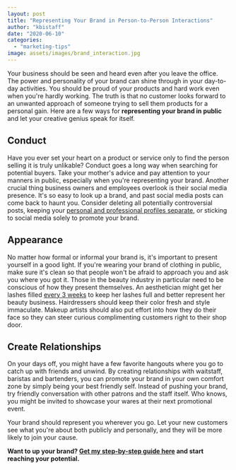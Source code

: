 ```yaml
---
layout: post
title: "Representing Your Brand in Person-to-Person Interactions"
author: "kbistaff"
date: "2020-06-10"
categories: 
  - "marketing-tips"
image: assets/images/brand_interaction.jpg
---
```


Your business should be seen and heard even after you leave the office. The power and personality of your brand can shine through in your day-to-day activities. You should be proud of your products and hard work even when you're hardly working. The truth is that no customer looks forward to an unwanted approach of someone trying to sell them products for a personal gain. Here are a few ways for **representing your brand in public** and let your creative genius speak for itself.

## Conduct

Have you ever set your heart on a product or service only to find the person selling it is truly unlikable? Conduct goes a long way when searching for potential buyers. Take your mother's advice and pay attention to your manners in public, especially when you're representing your brand. Another crucial thing business owners and employees overlook is their social media presence. It's so easy to look up a brand, and past social media posts can come back to haunt you. Consider deleting all potentially controversial posts, keeping your [personal and professional profiles separate](https://jessicaslaughter.co/blog/should-you-separate-your-blog-and-personal-social-media-accounts/), or sticking to social media solely to promote your brand.

## Appearance

No matter how formal or informal your brand is, it's important to present yourself in a good light. If you're wearing your brand of clothing in public, make sure it's clean so that people won't be afraid to approach you and ask you where you got it. Those in the beauty industry in particular need to be conscious of how they present themselves. An aesthetician might get her lashes filled [every 3 weeks](https://ilashstore.com/faq/) to keep her lashes full and better represent her beauty business. Hairdressers should keep their color fresh and style immaculate. Makeup artists should also put effort into how they do their face so they can steer curious complimenting customers right to their shop door.

## Create Relationships

On your days off, you might have a few favorite hangouts where you go to catch up with friends and unwind. By creating relationships with waitstaff, baristas and bartenders, you can promote your brand in your own comfort zone by simply being your best friendly self. Instead of pushing your brand, try friendly conversation with other patrons and the staff itself. Who knows, you might be invited to showcase your wares at their next promotional event.

Your brand should represent you wherever you go. Let your new customers see what you're about both publicly and personally, and they will be more likely to join your cause.

**Want to up your brand? [Get my step-by-step guide here](https://go.katebagoy.com/ebook) and start reaching your potential.**
